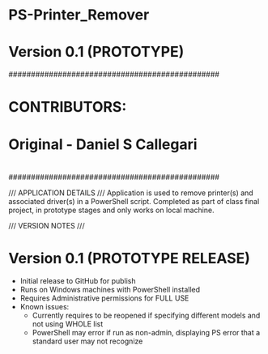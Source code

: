 # PS-Printer_Remover
# Version 0.1 (PROTOTYPE)

###############################################
# CONTRIBUTORS:                               #
# Original - Daniel S Callegari               #
#                                             #
###############################################

/// APPLICATION DETAILS ///
Application is used to remove printer(s) and associated driver(s) in a PowerShell script. Completed as part of class final project, in prototype stages and only works on local machine.

/// VERSION NOTES ///
# Version 0.1 (PROTOTYPE RELEASE)
- Initial release to GitHub for publish
- Runs on Windows machines with PowerShell installed
- Requires Administrative permissions for FULL USE
- Known issues:
  - Currently requires to be reopened if specifying different models and not using WHOLE list
  - PowerShell may error if run as non-admin, displaying PS error that a standard user may not recognize
